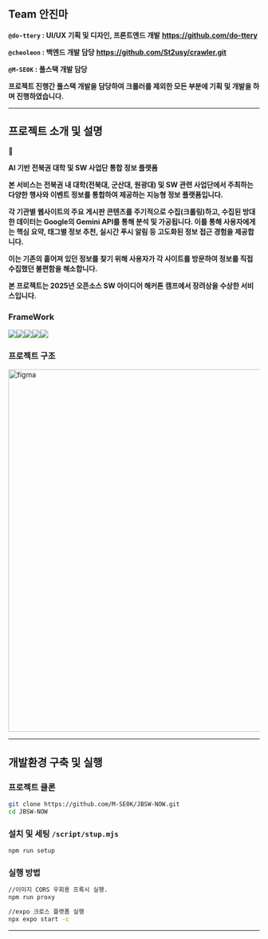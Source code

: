 ## Team 안진마

> 
**`@do-ttery` : UI/UX 기획 및 디자인, 프론트엔드 개발**  **https://github.com/do-ttery**

**`@cheoleon` : 백엔드 개발 담당** **https://github.com/St2usy/crawler.git**

**`@M-SE0K` : 풀스택 개발 담당**
> 

**프로젝트 진행간 풀스택 개발을 담당하여 크롤러를 제외한 모든 부분에 기획 및 개발을 하며 진행하였습니다.**

---

## 프로젝트 소개 및 설명

<aside>
📢

**AI 기반 전북권 대학 및 SW 사업단 통합 정보 플랫폼**

**본 서비스는 전북권 내 대학(전북대, 군산대, 원광대) 및 SW 관련 사업단에서 주최하는 다양한 행사와 이벤트 정보를 통합하여 제공하는 지능형 정보 플랫폼입니다.**

**각 기관별 웹사이트의 주요 게시판 콘텐츠를 주기적으로 수집(크롤링)하고, 수집된 방대한 데이터는 Google의 Gemini API를 통해 분석 및 가공됩니다. 이를 통해 사용자에게는 핵심 요약, 태그별 정보 추천, 실시간 푸시 알림 등 고도화된 정보 접근 경험을 제공합니다.**

**이는 기존의 흩어져 있던 정보를 찾기 위해 사용자가 각 사이트를 방문하여 정보를 직접 수집했던 불편함을 해소합니다.**

**본 프로젝트는 2025년 오픈소스 SW 아이디어 해커톤 캠프에서 장려상을 수상한 서비스입니다.**

</aside>

### FrameWork
<img src="https://img.shields.io/badge/reactnative-61DAFB?style=for-the-badge&logo=react&logoColor=black"><img src="https://img.shields.io/badge/node.js-339933?style=for-the-badge&logo=Node.js&logoColor=white"><img src="https://img.shields.io/badge/express-009922?style=for-the-badge&logo=express&logoColor=white"><img src="https://img.shields.io/badge/Expo-000000?style=for-the-badge&logo=Expo&logoColor=white"><img src="https://img.shields.io/badge/firebase-FFCA28?style=for-the-badge&logo=firebase&logoColor=white">
> 

### 프로젝트 구조
<img width="638" height="725" alt="figma" src="https://github.com/user-attachments/assets/c755523a-c52d-408c-8fdc-a0b4e86cd588" />

---

## 개발환경 구축 및 실행

### 프로젝트 클론

```bash
git clone https://github.com/M-SE0K/JBSW-NOW.git
cd JBSW-NOW
```

### 설치 및 세팅 `/script/stup.mjs`

```bash
npm run setup
```

### 실행 방법

```bash
//이미지 CORS 우회용 프록시 실행.
npm run proxy

//expo 크로스 플랫폼 실행
npx expo start -c
```

---
